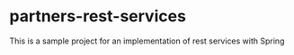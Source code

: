 # partners-rest-services
This is a sample project for an implementation of rest services with Spring

